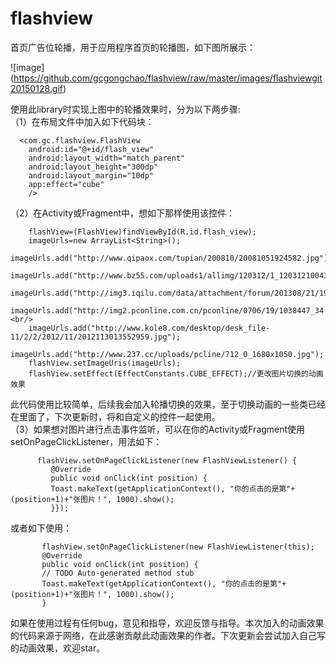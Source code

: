 flashview
=========

首页广告位轮播，用于应用程序首页的轮播图，如下图所展示：

 ![image] (https://github.com/gcgongchao/flashview/raw/master/images/flashviewgit20150128.gif)
 
使用此library时实现上图中的轮播效果时，分为以下两步骤: <br/>
（1）在布局文件中加入如下代码块：<br/>
      
      <com.gc.flashview.FlashView
        android:id="@+id/flash_view"
        android:layout_width="match_parent"
        android:layout_height="300dp"
        android:layout_margin="10dp"
        app:effect="cube"  
        />
（2）在Activity或Fragment中，想如下那样使用该控件：<br/>

        flashView=(FlashView)findViewById(R.id.flash_view);
        imageUrls=new ArrayList<String>();
        imageUrls.add("http://www.qipaox.com/tupian/200810/20081051924582.jpg");
        imageUrls.add("http://www.bz55.com/uploads1/allimg/120312/1_120312100435_8.jpg");
        imageUrls.add("http://img3.iqilu.com/data/attachment/forum/201308/21/192654ai88zf6zaa60zddo.jpg");
        imageUrls.add("http://img2.pconline.com.cn/pconline/0706/19/1038447_34.jpg");<br/>
        imageUrls.add("http://www.kole8.com/desktop/desk_file-11/2/2/2012/11/2012113013552959.jpg");
        imageUrls.add("http://www.237.cc/uploads/pcline/712_0_1680x1050.jpg");
        flashView.setImageUris(imageUrls);
        flashView.setEffect(EffectConstants.CUBE_EFFECT);//更改图片切换的动画效果
        
此代码使用比较简单，后续我会加入轮播切换的效果，至于切换动画的一些类已经在里面了，下次更新时，将和自定义的控件一起使用。<br/>
（3）如果想对图片进行点击事件监听，可以在你的Activity或Fragment使用setOnPageClickListener，用法如下：<br/>

        
        
         
          flashView.setOnPageClickListener(new FlashViewListener() {
        	 @Override
        	 public void onClick(int position) {
        	 Toast.makeText(getApplicationContext(), "你的点击的是第"+(position+1)+"张图片！", 1000).show();
        	 }});
        	 
 或者如下使用：  
      
          
           flashView.setOnPageClickListener(new FlashViewListener(this); 
           @Override
           public void onClick(int position) {
           // TODO Auto-generated method stub
           Toast.makeText(getApplicationContext(), "你的点击的是第"+(position+1)+"张图片！", 1000).show();
           }
	
如果在使用过程有任何bug，意见和指导，欢迎反馈与指导。本次加入的动画效果的代码来源于网络，在此感谢贡献此动画效果的作者。下次更新会尝试加入自己写的动画效果，欢迎star。
